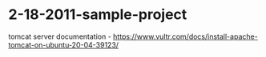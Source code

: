 # 2-18-2011-sample-project
tomcat server documentation - https://www.vultr.com/docs/install-apache-tomcat-on-ubuntu-20-04-39123/
